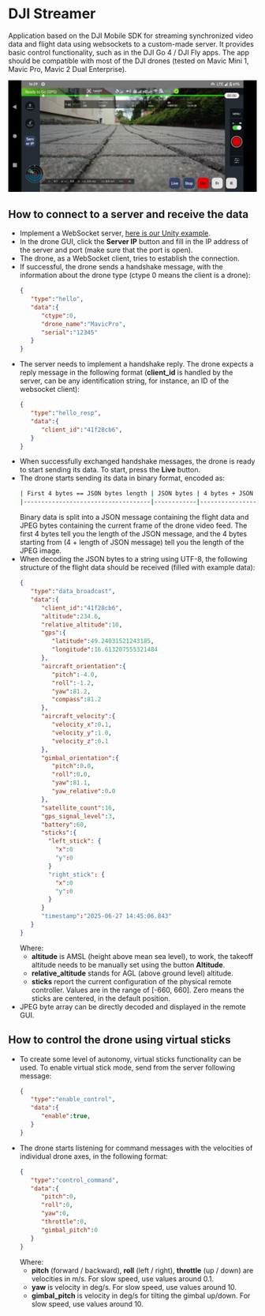 # DJI Streamer

Application based on the DJI Mobile SDK for streaming synchronized video data and flight data using websockets to a custom-made server. It provides basic control functionality, such as in the DJI Go 4 / DJI Fly apps. The app should be compatible with most of the DJI drones (tested on Mavic Mini 1, Mavic Pro, Mavic 2 Dual Enterprise).

<img src=gui.png>

## How to connect to a server and receive the data

- Implement a WebSocket server, [here is our Unity example](https://github.com/robofit/drone_vstool/blob/minimal_client/DroCo/Assets/Scripts/WebSocketServer.cs).
- In the drone GUI, click the **Server IP** button and fill in the IP address of the server and port (make sure that the port is open).
- The drone, as a WebSocket client, tries to establish the connection.
- If successful, the drone sends a handshake message, with the information about the drone type (ctype 0 means the client is a drone):
  ```json
  {
     "type":"hello",
     "data":{
        "ctype":0,
        "drone_name":"MavicPro",
        "serial":"12345"
     }
  }
  ```
- The server needs to implement a handshake reply. The drone expects a reply message in the following format (**client_id** is handled by the server, can be any identification string, for instance, an ID of the websocket client):
  ```json
  {
     "type":"hello_resp",
     "data":{
        "client_id":"41f28cb6",
     }
  }
  ```
- When successfully exchanged handshake messages, the drone is ready to start sending its data. To start, press the **Live** button.
- The drone starts sending its data in binary format, encoded as:
  ```bash
  | First 4 bytes == JSON bytes length | JSON bytes | 4 bytes + JSON bytes length + 4 bytes == JPEG image bytes length | JPEG bytes |
  |------------------------------------|------------|------------------------------------------------------------------|------------| 
  ```
  Binary data is split into a JSON message containing the flight data and JPEG bytes containing the current frame of the drone video feed. The first 4 bytes tell you the length of the JSON message, and the 4 bytes starting from (4 + length of JSON message) tell you the length of the JPEG image.
- When decoding the JSON bytes to a string using UTF-8, the following structure of the flight data should be received (filled with example data):
  ```json
  {
     "type":"data_broadcast",
     "data":{
        "client_id":"41f28cb6",
        "altitude":234.6,
        "relative_altitude":10,
        "gps":{
           "latitude":49.24031521243185,
           "longitude":16.613207555321484
        },
        "aircraft_orientation":{
           "pitch":-4.0,
           "roll":-1.2,
           "yaw":81.2,
           "compass":81.2
        },
        "aircraft_velocity":{
           "velocity_x":0.1,
           "velocity_y":1.0,
           "velocity_z":0.1
        },
        "gimbal_orientation":{
           "pitch":0.0,
           "roll":0.0,
           "yaw":81.1,
           "yaw_relative":0.0
        },
        "satellite_count":16,
        "gps_signal_level":3,
        "battery":60,
        "sticks":{
          "left_stick": {
            "x":0
            "y":0
          }
          "right_stick": {
            "x":0
            "y":0
          }
        }
        "timestamp":"2025-06-27 14:45:06.843"
     }
  }
  ```
  Where:
  - **altitude** is AMSL (height above mean sea level), to work, the takeoff altitude needs to be manually set using the button **Altitude**.
  - **relative_altitude** stands for AGL (above ground level) altitude.
  - **sticks** report the current configuration of the physical remote controller. Values are in the range of [-660, 660]. Zero means the sticks are centered, in the default position.
- JPEG byte array can be directly decoded and displayed in the remote GUI.
 
## How to control the drone using virtual sticks

- To create some level of autonomy, virtual sticks functionality can be used. To enable virtual stick mode, send from the server following message:
  ```json
  {
     "type":"enable_control",
     "data":{
        "enable":true,
     }
  }
  ```
- The drone starts listening for command messages with the velocities of individual drone axes, in the following format:
  ```json
  {
     "type":"control_command",
     "data":{
        "pitch":0,  
        "roll":0,
        "yaw":0,
        "throttle":0,
        "gimbal_pitch":0
     }
  }
  ```
  Where:
  - **pitch** (forward / backward), **roll** (left / right), **throttle** (up / down)  are velocities in m/s. For slow speed, use values around 0.1.
  - **yaw** is velocity in deg/s. For slow speed, use values around 10.
  - **gimbal_pitch** is velocity in deg/s for tilting the gimbal up/down. For slow speed, use values around 10.

  
